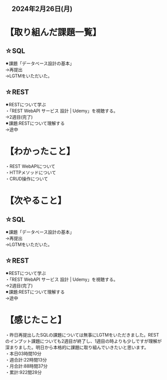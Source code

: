 ## 　2024年2月26日(月)
# 【取り組んだ課題一覧】
## ☆SQL
⚫︎課題「データベース設計の基本」<br>
→再提出<br>
→LGTMをいただいた。<br>
## ☆REST
⚫︎RESTについて学ぶ<br>
・「REST WebAPI サービス 設計 | Udemy」を視聴する。<br>
→2週目(完了)<br>
⚫︎課題:RESTについて理解する<br>
→途中<br>
# 【わかったこと】
・REST WebAPIについて<br>
・HTTPメソッドについて<br>
・CRUD操作について<br>
# 【次やること】
## ☆SQL
⚫︎課題「データベース設計の基本」<br>
→再提出<br>
→LGTMをいただいた。<br>
## ☆REST
⚫︎RESTについて学ぶ<br>
・「REST WebAPI サービス 設計 | Udemy」を視聴する。<br>
→2週目(完了)<br>
⚫︎課題:RESTについて理解する<br>
→途中<br>
# 【感じたこと】
・昨日再提出したSQLの課題については無事にLGTMをいただきました。RESTのインプット課題についても2週目が終了し、1週目の時よりも少しですが理解が深まりました。明日から本格的に課題に取り組んでいきたいと思います。<br>
・本日03時間10分<br>
・週合計:22時間13分<br>
・月合計:88時間37分<br>
・累計:922間28分<br>
